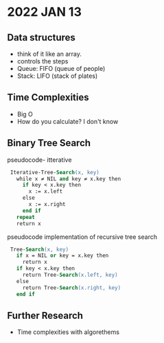# 2022 JAN 13

## Data structures
- think of it like an array.
- controls the steps
- Queue: FIFO (queue of people)
- Stack: LIFO (stack of plates)

## Time Complexities
- Big O 
- How do you calculate? I don't know

## Binary Tree Search
pseudocode- itterative
```ps
 Iterative-Tree-Search(x, key)
   while x ≠ NIL and key ≠ x.key then
     if key < x.key then
       x := x.left
     else
       x := x.right
     end if
   repeat
   return x
```
pseudocode implementation of recursive tree search
```ps
 Tree-Search(x, key)
   if x = NIL or key = x.key then
     return x
   if key < x.key then
     return Tree-Search(x.left, key)
   else
     return Tree-Search(x.right, key)
   end if
```


## Further Research
- Time complexities with algorethems 

